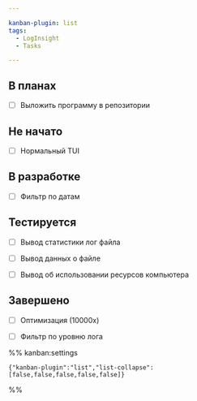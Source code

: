 ```yaml
---

kanban-plugin: list
tags:
  - LogInsight
  - Tasks

---
```


## В планах

- [ ] Выложить программу в репозитории


## Не начато

- [ ] Нормальный TUI


## В разработке

- [ ] Фильтр по датам


## Тестируется

- [ ] Вывод статистики лог файла
- [ ] Вывод данных о файле
- [ ] Вывод об использовании ресурсов компьютера


## Завершено

- [ ] Оптимизация (10000x)
- [ ] Фильтр по уровню лога




%% kanban:settings
```
{"kanban-plugin":"list","list-collapse":[false,false,false,false,false]}
```
%%